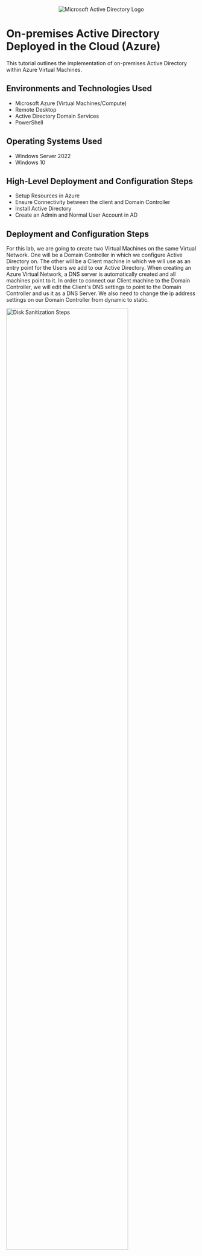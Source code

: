 <p align="center">
<img src="https://i.imgur.com/pU5A58S.png" alt="Microsoft Active Directory Logo"/>
</p>

<h1>On-premises Active Directory Deployed in the Cloud (Azure)</h1>
This tutorial outlines the implementation of on-premises Active Directory within Azure Virtual Machines.<br />


<h2>Environments and Technologies Used</h2>

- Microsoft Azure (Virtual Machines/Compute)
- Remote Desktop
- Active Directory Domain Services
- PowerShell

<h2>Operating Systems Used </h2>

- Windows Server 2022
- Windows 10

<h2>High-Level Deployment and Configuration Steps</h2>

- Setup Resources in Azure
- Ensure Connectivity between the client and Domain Controller
- Install Active Directory
- Create an Admin and Normal User Account in AD

<h2>Deployment and Configuration Steps</h2>

<p>

For this lab, we are going to create two Virtual Machines on the same Virtual Network. One will be a Domain Controller in which we configure Active Directory on. The other will be a Client machine in which we will use as an entry point for the Users we add to our Active Directory. When creating an Azure Virtual Network, a DNS server is automatically created and all machines point to it. In order to connect our Client machine to the Domain Controller, we will edit the Client's DNS settings to point to the Domain Controller and us it as a DNS Server. We also need to change the ip address settings on our Domain Controller from dynamic to static.


<img src="https://i.imgur.com/d22FHIm.png" height="80%" width="80%" alt="Disk Sanitization Steps"/>
</p>
<p>

  <h2>Setup Resources in Azure</h2>
  
  We first create our Domain Controller by creating an Azure Virtual Machine with the Windows Server 2022 image, with the default settings.

  ![image](https://github.com/anbere/configure-ad/assets/90169033/ab9c2f0c-7bea-40e4-b235-83aa2654965d)

  Next we create another Azure Virtual Machine with a Windows 10 image, and we make sure that it is in the same Resource Group and Virtual Network as our Domain Controller we just created.

  ![image](https://github.com/anbere/configure-ad/assets/90169033/29d33b4d-c637-4d81-8d79-7f91e9f80791) | ![image](https://github.com/anbere/configure-ad/assets/90169033/eadb4cd0-bead-432c-bee8-675ca41ae165)
  |:---:|:--:|

  Once those are created, we will change the Domain Controller's IP Address to static in Azure. Navigate to the IP Configuration for the Network Interface Card that was created for our Domain Controller Virtual Machine, and change the settings to static.

  ![image](https://github.com/anbere/configure-ad/assets/90169033/b472ab62-18f2-4623-9706-cf826856b147)

  After this, all of our resources are fully setup.
  
</p>
<br />

<p>
  <h2>Ensure Connectivity between the client and Domain Controller</h2>
</p>
<p>
  To demonstrate connectivity between our client and Domain Controller, we will enable ICMPv4 on the local Windows Firewall for our Domain Controller. This will allow us to test our connection by being able to ping our Domain Controller from our client machine.

  Login to the Domain Controller, and navigate to Windows Defender Firewall with Advance Security. Within the Inbound Rules pane, find the two rules highlighted below and enable them. This will allow ICMP Echo Requests to reach our Domain Controller.

  ![image](https://github.com/anbere/configure-ad/assets/90169033/3a0dcccd-c399-4d96-adeb-aa7d6705eac8)

  Now, if we login to our client machine and open up Command Prompt, we can ping our Domain Controller by using the following command: `ping 10.0.0.5`. You Domain Controller may have a different private IP address, you can see yours in Azure.

  ![image](https://github.com/anbere/configure-ad/assets/90169033/9f11e404-3d7f-4e88-8c79-a3bac27443f8)

  Great! We have successfully tested our connection from the Client machine to the Domain Controller.

</p>
<br />

<p>
  <h2>Install Active Directory</h2>

  Within our Domain Controller, we will open up Server Manager, if it was not already opened by default. Then we will click on `Add Roles and Features` which will open an Installation Wizard for us. Click through the Installation Wizard using the default settings until we get to Server Roles, and make sure `Active Directory Domain Services` is checked. Continue through the rest of the Wizard and install.

  ![image](https://github.com/anbere/configure-ad/assets/90169033/7c87ac4f-bc7c-482a-8cf3-9d306d526e49)

  Next we need to promote this server to a domain controller from within our Server Manager.

  ![image](https://github.com/anbere/configure-ad/assets/90169033/5b92882f-05ec-4555-93ec-ce5415f4933d)

  We will setup a new forest as 'mydomain.com'.

  ![image](https://github.com/anbere/configure-ad/assets/90169033/ee2fea8e-d7b3-487e-8c1f-e79f74742f2d)

  Continue through the installation, and the server will restart when finished. You will temporarily lose connection to the virtual machine while it is rebooting. Reconnect to the virtual machine as before, however, now that is setup as a Domain Controller you will sign in with the username 'mydomain.com\labuser' if you used the same naming choices as this lab. We must login this way because we need to specify the context of the user.

  ![image](https://github.com/anbere/configure-ad/assets/90169033/f6186f2d-78b7-4c3e-8aea-876706c50ee7)

  Active Directory has now been successfully installed!
  
</p>
<br />

<p>
  <h2>Create an Admin and Normal User Account in AD</h2>

  We will open up Active Directory by searching for 'Active Directory Users and Computers' from the start menu. Welcome to the UI for Active Directory!

  ![image](https://github.com/anbere/configure-ad/assets/90169033/c6d29b1d-08d0-4154-95d6-6cdbdd5bea06)

  Now in our `mydomain.com` we are going to make two Organizational Units. One named '_ADMINS' and one named 'EMPLOYEES' these will hold our Admin users and Employee users.

  ![image](https://github.com/anbere/configure-ad/assets/90169033/ff5a15d5-afa4-45e5-854c-bf7526129e63)

  Within our '_ADMINS' OU, create a new user, I will name them Jane Doe and for this lab we will use the password settings shown below as this is just for testing purposes.

  ![image](https://github.com/anbere/configure-ad/assets/90169033/aff004ee-093c-4bf5-8e25-7b8fd32767e1) | ![image](https://github.com/anbere/configure-ad/assets/90169033/65cd6de5-352d-475a-89ad-10e03be84832)
  |:---:|:---:|

  We have created a generic user, to promote them to an Administrator account we will do the following: 

  Right click the user -> Properties -> Member Of -> Add -> in the textbox write 'Domain Adnmins' -> `Check Names` to make sure the group exists -> Hit OK and Apply the changes.

  ![image](https://github.com/anbere/configure-ad/assets/90169033/26ca5583-9534-49e7-b5b7-582d23e60389)



</p>
<br />
